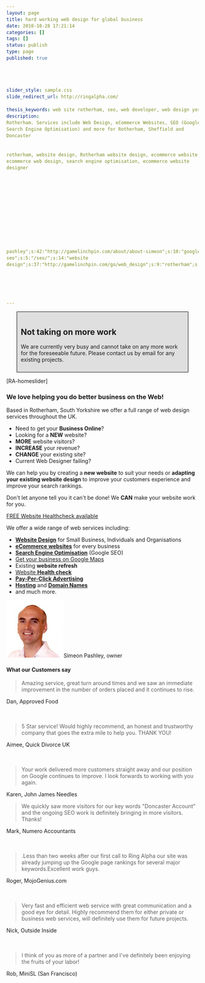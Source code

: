 ```yaml
---
layout: page
title: hard working web design for global business
date: 2010-10-28 17:21:14
categories: []
tags: []
status: publish
type: page
published: true




slider_style: sample.css
slide_redirect_url: http://ringalpha.com/

thesis_keywords: web site rotherham, seo, web developer, web design yorkshire
description:
Rotherham. Services include Web Design, eCommerce Websites, SEO (Google
Search Engine Optimisation) and more for Rotherham, Sheffield and
Doncaster


rotherham, website design, Rotherham website design, ecommerce website,
ecommerce web design, search engine optimisation, ecommerce website
designer












pashley";s:42:"http://gamelinchpin.com/about/about-simeon";s:10:"google
seo";s:5:"/seo/";s:14:"website
design";s:37:"http://gamelinchpin.com/go/web_design";s:9:"rotherham";s:22:"/web-design-rotherham/";s:9:"doncaster";s:22:"/web-design-doncaster/";}s:4:"time";i:1422625719;}





---
```

<div
style="width: 85%;margin: 0px auto;
border: 1px solid black;
background: #dfdfdf;padding:10px;">

Not taking on more work
-----------------------

We are currently very busy and cannot take on any more work for the
foreseeable future. Please contact us by email for any existing
projects.

</div>

<div class="home-slider-wrap">

[RA-homeslider]

</div>

<div class="homepage">

<div class="main_left">

<div class="home_left">

### We love helping you do better business on the Web!

Based in Rotherham, South Yorkshire we offer a full range of web design
services throughout the UK.

-   Need to get your **Business Online**?
-   Looking for a **NEW** website?
-   **MORE** website visitors?
-   **INCREASE** your revenue?
-   **CHANGE** your existing site?
-   Current Web Designer failing?

We can help you by creating a **new website** to suit your needs or
**adapting your existing website design** to improve your customers
experience and improve your search rankings.

Don't let anyone tell you it can't be done! We **CAN** make your website
work for you.

<div class="free_healthcheck">

[FREE Website Healthcheck available](/website-healthcheck/)

</div>

</div>

<div class="home_right">

We offer a wide range of web services
including:

-   [**Website Design**](/web-design-packages/) for Small Business,
    Individuals and Organisations
-   [**eCommerce websites**](/web-design-packages/web-design-ecommerce/)
    for every business
-   [**Search Engine Optimisation**](/seo/) (Google SEO)
-   [Get your business on Google Maps](/business-on-google-maps/)
-   Existing **website refresh**
-   [Website **Health check**](/website-healthcheck/)
-   [**Pay-Per-Click Advertising**](/pay-per-click-management/)
-   [**Hosting**](/hosting/) and [**Domain
    Names**](/hosting/domain-names/)
-   and much more.

<div class="home_face">

![](assets/Head20101-150x150.jpg "Simeon Pashley")<span>Simeon Pashley,
owner</span>

</div>

<div id="fp_feedback">

#### What our Customers say

<span class="hreview-aggregate"><span class="item"><span
class="fn"><span class="value-title" title="Web Design">
</span></span></span><span class="rating"><span class="average"><span
class="value-title" title="5"> </span></span></span><span
class="count"><span class="value-title" title="6"> </span></span><span
class="summary"><span class="value-title"
title="Amazing service, great turn around times and we saw an immediate improvement in the number of orders placed and it continues to rise.">
</span></span></span>

<div class="quotes">

<div class="quote hreview">

> <span class="description">Amazing service, great turn around times and
> we saw an immediate improvement in the number of orders placed and it
> continues to rise.</span>

<span class="reviewer">Dan, Approved Food</span>\
 <span class="item"><span class="fn"><span class="value-title"
title="Approved Food eCommerce"> </span></span></span>\
 <span class="dtreviewed"><span class="value-title" title="2011-02-23">
</span></span>\
 <span class="rating"><span class="value-title" title="5">
</span></span>

</div>

<div class="quote hreview">

> <span class="description">5 Star service! Would highly recommend, an
> honest and trustworthy company that goes the extra mile to help you.
> THANK YOU!</span>

<span class="reviewer">Aimee, Quick Divorce UK</span>\
 <span class="item"><span class="fn"></span></span>\
 <span class="dtreviewed"></span>\
 <span class="rating"></span>

</div>

<div class="quote">

> Your work delivered more customers straight away and our position on
> Google continues to improve. I look forwards to working with you
> again.

Karen, John James Needles

</div>

<div class="quote hreview">

> <span class="description">We quickly saw more visitors for our key
> words "Doncaster Account" and the ongoing SEO work is definitely
> bringing in more visitors. Thanks!</span>

<span class="reviewer">Mark, Numero Accountants</span>\
 <span class="item"><span class="fn"></span></span>\
 <span class="dtreviewed"></span>\
 <span class="rating"></span>

</div>

<div class="quote hreview">

> <span class="description">.Less than two weeks after our first call to
> Ring Alpha our site was already jumping up the Google page rankings
> for several major keywords.Excellent work guys.</span>

<span class="reviewer">Roger, MojoGenius.com</span>\
 <span class="item"><span class="fn"></span></span>\
 <span class="dtreviewed"></span>\
 <span class="rating"></span>

</div>

<div class="quote hreview">

> <span class="description">Very fast and efficient web service with
> great communication and a good eye for detail. Highly recommend them
> for either private or business web services, will definitely use them
> for future projects.</span>

<span class="reviewer">Nick, Outside Inside</span>\
 <span class="item"><span class="fn"></span></span>\
 <span class="dtreviewed"></span>\
 <span class="rating"></span>

</div>

<div class="quote hreview">

> <span class="description">I think of you as more of a partner and I've
> definitely been enjoying the fruits of your labor!</span>

<span class="reviewer">Rob, MiniSL (San Francisco)</span>\
 <span class="item"><span class="fn"></span></span>\
 <span class="dtreviewed"></span>\
 <span class="rating"></span>

</div>

</div>

</div>

</div>

</div>

</div>

<div style="clear:both;">

 

</div>
